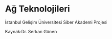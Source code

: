 # Ağ Teknolojileri

İstanbul Gelişim Üniversitesi Siber Akademi Projesi

Kaynak:Dr. Serkan Gönen  


